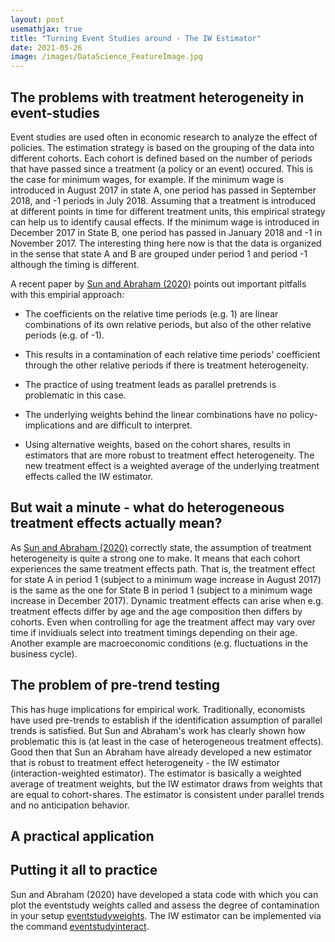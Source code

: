 ```yaml
---
layout: post
usemathjax: true 
title: "Turning Event Studies around - The IW Estimator"
date: 2021-05-26
image: /images/DataScience_FeatureImage.jpg
---
```


## The problems with treatment heterogeneity in event-studies 

Event studies are used often in economic research to analyze the effect of policies. The estimation strategy is based on the grouping of the data into different cohorts. Each cohort is defined based on the number of periods that have passed since a treatment (a policy or an event) occured. This is the case for minimum wages, for example. If the minimum wage is introduced in August 2017 in state A, one period has passed in September 2018, and -1 periods in July 2018. Assuming that a treatment is introduced at different points in time for different treatment units, this empirical strategy can help us to identify causal effects. If the minimum wage is introduced in December 2017 in State B, one period has passed in January 2018 and -1 in November 2017. The interesting thing here now is that the data is organized in the sense that state A and B are grouped under period 1 and period -1 although the timing is different. 

A recent paper by [Sun and Abraham (2020)](http://economics.mit.edu/files/14964) points out important pitfalls with this empirial approach: 

- The coefficients on the relative time periods (e.g. 1) are linear combinations of its own relative periods, but also of the other relative periods (e.g. of -1). 

- This results in a contamination of each relative time periods' coefficient through the other relative periods if there is treatment heterogeneity. 

- The practice of using treatment leads as parallel pretrends is problematic in this case. 

- The underlying weights behind the linear combinations have no policy-implications and are difficult to interpret. 

- Using alternative weights, based on the cohort shares, results in estimators that are more robust to treatment effect heterogeneity. The new treatment effect is a weighted average of the underlying treatment effects called the IW estimator.

## But wait a minute - what do heterogeneous treatment effects actually mean? 

As [Sun and Abraham (2020)](http://economics.mit.edu/files/14964) correctly state, the assumption of treatment heterogeneity is quite a strong one to make. It means that each cohort experiences the same treatment effects path. That is, the treatment effect for state A in period 1 (subject to a minimum wage increase in August 2017) is the same as the one for State B in period 1 (subject to a minimum wage increase in December 2017). Dynamic treatment effects can arise when e.g. treatment effects differ by age and the age composition then differs by cohorts. Even when controlling for age the treatment affect may vary over time if invidiuals select into treatment timings depending on their age. Another example are macroeconomic conditions (e.g. fluctuations in the business cycle). 

## The problem of pre-trend testing 

This has huge implications for empirical work. Traditionally, economists have used pre-trends to establish if the identification assumption of parallel trends is satisfied. But Sun and Abraham's work has clearly shown how problematic this is (at least in the case of heterogeneous treatment effects). Good then that Sun an Abraham have already developed a new estimator that is robust to treatment effect heterogeneity - the IW estimator (interaction-weighted estimator). The estimator is basically a weighted average of treatment weights, but the IW estimator draws from weights that are equal to cohort-shares. The estimator is consistent under parallel trends and no anticipation behavior. 

## A practical application 






## Putting it all to practice 

Sun and Abraham (2020) have developed a stata code with which you can plot the eventstudy weights called and assess the degree of contamination in your setup [eventstudyweights](https://ideas.repec.org/c/boc/bocode/s458833.html). The IW estimator can be implemented via the command [eventstudyinteract](https://github.com/lsun20/EventStudyInteract). 




